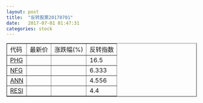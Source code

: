 ```yaml
---
layout: post
title:  "反转股票20170701"
date:   2017-07-01 01:47:31
categories: stock
---
```


<script type="text/javascript">
var stockList = []
stockList.push('gb_phg');
stockList.push('gb_nfg');
stockList.push('gb_ann');
stockList.push('gb_resi');
</script>

<table border="1">
 <tr>
 <td>代码</td>
  <td>最新价</td>
  <td>涨跌幅(%)</td>
 <td>反转指数</td>
</tr>
  <tr id="phg"><td><a href="http://stock.finance.sina.com.cn/usstock/quotes/PHG.html" target="_blank">PHG</a></td><td></td><td></td><td>16.5</td></tr>
  <tr id="nfg"><td><a href="http://stock.finance.sina.com.cn/usstock/quotes/NFG.html" target="_blank">NFG</a></td><td></td><td></td><td>6.333</td></tr>
  <tr id="ann"><td><a href="http://stock.finance.sina.com.cn/usstock/quotes/ANN.html" target="_blank">ANN</a></td><td></td><td></td><td>4.556</td></tr>
  <tr id="resi"><td><a href="http://stock.finance.sina.com.cn/usstock/quotes/RESI.html" target="_blank">RESI</a></td><td></td><td></td><td>4.4</td></tr>
</table>
